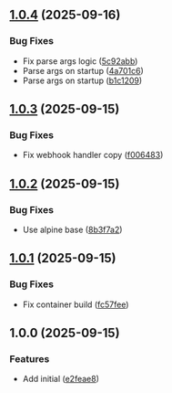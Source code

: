 ## [1.0.4](https://github.com/timo-reymann/mealie-webhook-handler/compare/v1.0.3...v1.0.4) (2025-09-16)


### Bug Fixes

* Fix parse args logic ([5c92abb](https://github.com/timo-reymann/mealie-webhook-handler/commit/5c92abba7cc93ce470f60cc26833c71c56b5f4d0))
* Parse args on startup ([4a701c6](https://github.com/timo-reymann/mealie-webhook-handler/commit/4a701c6cd613ea91c5da3666ed8cb509885a8b94))
* Parse args on startup ([b1c1209](https://github.com/timo-reymann/mealie-webhook-handler/commit/b1c1209e615c7395c88f6f2d0b6a32687c39051b))

## [1.0.3](https://github.com/timo-reymann/mealie-webhook-handler/compare/v1.0.2...v1.0.3) (2025-09-15)


### Bug Fixes

* Fix webhook handler copy ([f006483](https://github.com/timo-reymann/mealie-webhook-handler/commit/f00648361e3ebc07c0bc7fadf16bfaa41ca4e963))

## [1.0.2](https://github.com/timo-reymann/mealie-webhook-handler/compare/v1.0.1...v1.0.2) (2025-09-15)


### Bug Fixes

* Use alpine base ([8b3f7a2](https://github.com/timo-reymann/mealie-webhook-handler/commit/8b3f7a2cbb03cbbd292d42904cc5e350282e1cd3))

## [1.0.1](https://github.com/timo-reymann/mealie-webhook-handler/compare/v1.0.0...v1.0.1) (2025-09-15)


### Bug Fixes

* Fix container build ([fc57fee](https://github.com/timo-reymann/mealie-webhook-handler/commit/fc57feeed30207117876af3feb138eccd9d7005d))

## 1.0.0 (2025-09-15)


### Features

* Add initial ([e2feae8](https://github.com/timo-reymann/mealie-webhook-handler/commit/e2feae89d012461bdc05895e56eedde819b654e6))
